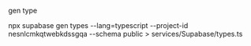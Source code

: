 gen type

npx supabase gen types --lang=typescript --project-id nesnlcmkqtwebkdssgqa --schema public > services/Supabase/types.ts